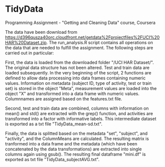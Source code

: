 # TidyData
Programming Assignment - "Getting and Cleaning Data" course, Coursera

The data have been download from <https://d396qusza40orc.cloudfront.net/getdata%2Fprojectfiles%2FUCI%20HAR%20Dataset.zip>. The run_analysis.R script contains all operations on the data that are needed to fulfill the assignment. The following steps are carried out in particular:

First, the data is loaded from the downloaded folder "/UCI HAR Dataset/". The original data structure has not been altered. Test and train data are loaded subsequently. In the very beginning of the script, 2 functions are defined to allow data processing into data frames containing numeric values. Information on metadata (subject ID, type of activity, test or train set) is stored in the object "Meta", measurement values are loaded into the object "X" and transformed into a data frame with numeric values. Columnnames are assigned based on the features.txt file.

Second, test and train data are combined, columns with information on mean() and std() are extracted with the grep() function, and activities are transformed into a factor with informative labels. This intermediate dataset is exported as a txt file "TidyData_mean-sd.txt".

Finally, the data is splitted based on the metadata "set", "subject", and "activity", and the ColumnMeans are calculated. The resulting matrix is tranformed into a data frame and the metadata (which have been concatenated by the data transformations) are extracted into single columns again using gsub(). The resulting final dataframe "mini.df" is exported as txt file "TidyData_subjectAVG.txt".
